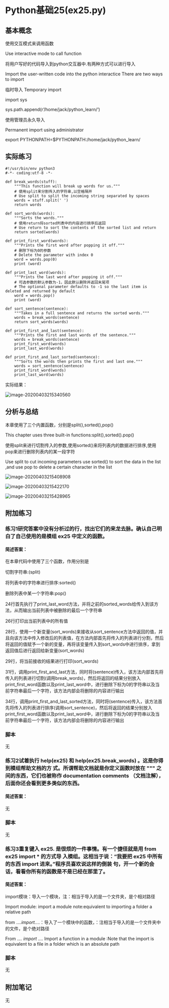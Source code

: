 # Python基础25(ex25.py)

## 基本概念

使用交互模式来调用函数

Use interactive mode to call function 

将用户写好的代码导入到python交互器中.有两种方式可以进行导入

Import the user-written code into the python interactice There are two ways to import

临时导入 Temporary import

import sys

sys.path.append(r’/home/jack/python_learn/’)

使用管理员永久导入

Permanent import using administrator

export PYTHONPATH=$PYTHONPATH:/home/jack/python_learn/



## 实际练习

```
#!/usr/bin/env python3
#-*- coding:utf-8 -*-

def break_words(stuff):
    """This function will break up words for us."""
	# 使用split来分割传入的字符串,以空格隔开
	# Use split to split the incoming string separated by spaces
    words = stuff.split(' ')
    return words

def sort_words(words):
    """Sorts the words."""
	# 使用return将sorted列表中的内容进行排序后返回
	# Use return to sort the contents of the sorted list and return
    return sorted(words)

def print_first_word(words):
    """Prints the first word after popping it off."""
	# 删除下标为0的参数
	# Delete the parameter with index 0
    word = words.pop(0)
    print (word)

def print_last_word(words):
    """Prints the last word after popping it off."""
	# 可选参数的默认参数为-1，因此默认删除并返回末尾项
	# The optional parameter defaults to -1 so the last item is deleted and returned by default
    word = words.pop()
    print (word)

def sort_sentence(sentence):
    """Takes in a full sentence and returns the sorted words."""
    words = break_words(sentence)
    return sort_words(words)

def print_first_and_last(sentence):
    """Prints the first and last words of the sentence."""
    words = break_words(sentence)
    print_first_word(words)
    print_last_word(words)

def print_first_and_last_sorted(sentence):
    """Sorts the words then prints the first and last one."""
    words = sort_sentence(sentence)
    print_first_word(words)
    print_last_word(words)
```

实际结果：

![image-20200403215340560](https://raw.githubusercontent.com/christopher-x/images/main/image-20200403215340560.png)



## 分析与总结

本章使用了三个内置函数，分别是split(),sorted(),pop()

This chapter uses three built-in functions:split(),sorted().pop()

使用split来进行切割传入的参数,使用sorted()来将列表内的数据进行排序,使用pop来进行删除列表内的某一段字符

Use split to cut incoming parameters use sorted() to sort the data in the list ,and use pop to delete a certain character in the list

![image-20200403215408908](https://raw.githubusercontent.com/christopher-x/images/main/image-20200403215408908.png)

![image-20200403215422170](https://raw.githubusercontent.com/christopher-x/images/main/image-20200403215422170.png)

![image-20200403215428965](https://raw.githubusercontent.com/christopher-x/images/main/image-20200403215428965.png)

## 附加练习

### 练习1研究答案中没有分析过的行，找出它们的来龙去脉。确认自己明白了自己使用的是模组 ex25 中定义的函数。

#### 简述答案：

在本章代码中使用了三个函数，作用分别是

切割字符串:(split)

将列表中的字符串进行排序:sorted()

删除列表中某一个字符串:pop()



24行首先执行了print_last_word方法，并将之前的sorted_words给传入到该方法，从而输出当前列表中被删除的最后一个字符串

26行打印出当前列表中的所有值

28行，使用一个新变量(sort_words)来接收从sort_sentence方法中返回的值，并且向该方法中传入修改后的列表值，在方法内部首先将传入的列表进行分割，然后将返回的值赋予一个新的变量，再将该变量传入到sort_words中进行排序，拿到返回值后进行返回给新变量(sort_words)

29行，将当前接收的结果进行打印(sort_words)

31行，调用print_first_and_last方法，同时将(sentence)传入，该方法内部首先将传入的列表进行切割(调用break_words)，然后将返回的结果分别放入print_first_word函数以及print_last_word中，进行删除下标为0的字符串以及当前字符串最后一个字符，该方法内部会将删除的内容进行输出

34行，调用print_first_and_last_sorted方法，同时将(sentence)传入，该方法首先将传入的列表进行排序(调用sort_sentence)，然后将返回的结果分别放入print_first_word函数以及print_last_word中，进行删除下标为0的字符串以及当前字符串最后一个字符，该方法内部会将删除的内容进行输出

### 脚本

无

### 练习2试着执行 help(ex25) 和 help(ex25.break_words) 。这是你得到模组帮助文档的方 式。所谓帮助文档就是你定义函数时放在 """ 之间的东西，它们也被称作 documentation comments （文档注解），后面你还会看到更多类似的东西。

####  简述答案：

无

### 脚本

无

### 练习3重复键入 ex25. 是很烦的一件事情。有一个捷径就是用 from ex25 import * 的方式导 入模组。这相当于说：“我要把 ex25 中所有的东西 import 进来。”程序员喜欢说这样的倒装 句，开一个新的会话，看看你所有的函数是不是已经在那里了。

#### 简述答案：

import模块：导入一个模块，注：相当于导入的是一个文件夹，是个相对路径

Import module: import a module note:equivalent to importing a folder a relative path

from ..*..import..*..：导入了一个模块中的函数，：注相当于导入的是一个文件夹中的文件，是个绝对路径

From ..*.. import ..*.. Import a function in a module :Note that the import is equivalent to a file in a folder which is an absolute path

### 脚本

无



## 附加笔记

无